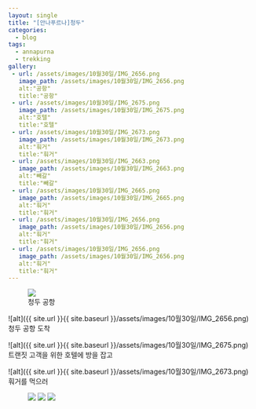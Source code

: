 ```yaml
---
layout: single
title: "[안나푸르나]청두"
categories:
  - blog
tags:
  - annapurna
  - trekking
gallery:
 - url: /assets/images/10월30일/IMG_2656.png
   image_path: /assets/images/10월30일/IMG_2656.png
   alt:"공항"
   title:"공항"
 - url: /assets/images/10월30일/IMG_2675.png
   image_path: /assets/images/10월30일/IMG_2675.png
   alt:"호텔"
   title:"호텔"
 - url: /assets/images/10월30일/IMG_2673.png
   image_path: /assets/images/10월30일/IMG_2673.png
   alt:"훠거"
   title:"훠거"
 - url: /assets/images/10월30일/IMG_2663.png
   image_path: /assets/images/10월30일/IMG_2663.png
   alt:"빼갈"
   title:"빼갈"
 - url: /assets/images/10월30일/IMG_2665.png
   image_path: /assets/images/10월30일/IMG_2665.png
   alt:"훠거"
   title:"훠거"
 - url: /assets/images/10월30일/IMG_2656.png
   image_path: /assets/images/10월30일/IMG_2656.png
   alt:"훠거"
   title:"훠거"
 - url: /assets/images/10월30일/IMG_2656.png
   image_path: /assets/images/10월30일/IMG_2656.png
   alt:"훠거"
   title:"훠거"
---
```

<figure style="width: 150px" class="align-left">
    <img src="{{ site.url }}{{ site.baseurl }}/assets/images/10월30일/IMG_2656.png">
    <figcaption>청두 공항</figcaption>
</figure>

![alt]({{ site.url }}{{ site.baseurl }}/assets/images/10월30일/IMG_2656.png)
청두 공항 도착

![alt]({{ site.url }}{{ site.baseurl }}/assets/images/10월30일/IMG_2675.png)
트랜짓 고객을 위한 호텔에 방을 잡고

![alt]({{ site.url }}{{ site.baseurl }}/assets/images/10월30일/IMG_2673.png)
훠거를 먹으러

<figure class="third">
    <img src="/assets/images/10월30일/IMG_2663.png">
    <img src="/assets/images/10월30일/IMG_2665.png">
    <img src="/assets/images/10월30일/IMG_2664.png">
</figure>
<!-- ![alt]({{ site.url }}{{ site.baseurl }}/assets/images/10월30일/IMG_2663.png)
빼갈

![alt]({{ site.url }}{{ site.baseurl }}/assets/images/10월30일/IMG_2665.png)
훠거! -->


{% include gallery caption="청두" %}
